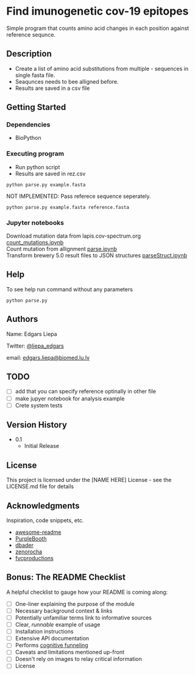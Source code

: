 # Find imunogenetic cov-19 epitopes

Simple program that counts amino acid changes in each position against reference sequnce.

## Description

- Create a list of amino acid substitutions from multiple  - sequences in single fasta file.
- Seaqunces needs to bee alligned before.
- Results are saved in a csv file

## Getting Started


### Dependencies

* BioPython

### Executing program

* Run python script 
* Results are saved in rez.csv  

```
python parse.py example.fasta
```

NOT IMPLEMENTED: Pass referece sequence seperately.  

```
python parse.py example.fasta reference.fasta
```  

### Jupyter notebooks  

Download mutation data from lapis.cov-spectrum.org [count_mutations.ipynb](./count_mutations.ipynb)  
Count mutation from allignment [parse.ipynb](./parse.ipynb)  
Transform brewery 5.0 result files to JSON structures [parseStruct.ipynb](./parseStruct.ipynb)

## Help

To see help run command without any parameters
```
python parse.py
```

## Authors


Name: Edgars Liepa

Twitter: [@liepa_edgars](https://twitter.com/liepa_edgars)

email: edgars.liepa@biomed.lu.lv

## TODO

- [ ] add that you can specify reference optinally in other file
- [ ] make jupyer notebook for analysis example
- [ ] Crete system tests 

## Version History

* 0.1
    * Initial Release 

## License

This project is licensed under the [NAME HERE] License - see the LICENSE.md file for details

## Acknowledgments

Inspiration, code snippets, etc.
* [awesome-readme](https://github.com/matiassingers/awesome-readme)
* [PurpleBooth](https://gist.github.com/PurpleBooth/109311bb0361f32d87a2)
* [dbader](https://github.com/dbader/readme-template)
* [zenorocha](https://gist.github.com/zenorocha/4526327)
* [fvcproductions](https://gist.github.com/fvcproductions/1bfc2d4aecb01a834b46)

## Bonus: The README Checklist

A helpful checklist to gauge how your README is coming along:

- [ ] One-liner explaining the purpose of the module
- [ ] Necessary background context & links
- [ ] Potentially unfamiliar terms link to informative sources
- [ ] Clear, *runnable* example of usage
- [ ] Installation instructions
- [ ] Extensive API documentation
- [ ] Performs [cognitive funneling](https://github.com/noffle/art-of-readme#cognitive-funneling)
- [ ] Caveats and limitations mentioned up-front
- [ ] Doesn't rely on images to relay critical information
- [ ] License
